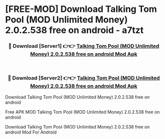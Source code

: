 # [FREE-MOD] Download Talking Tom Pool (MOD Unlimited Money) 2.0.2.538 free on android - a7tzt


<div align="center">
<h3>🔴 Download [Server1] 👉👉 <a href="https://apk-comot.site?title=Talking_Tom_Pool_(MOD_Unlimited_Money)_2.0.2.538_free_on_android">Talking Tom Pool (MOD Unlimited Money) 2.0.2.538 free on android Mod Apk</a></h3><br>

<h3>🔴 Download [Server2] 👉👉 <a href="https://apk-comot.site?title=Talking_Tom_Pool_(MOD_Unlimited_Money)_2.0.2.538_free_on_android">Talking Tom Pool (MOD Unlimited Money) 2.0.2.538 free on android Mod Apk</a></h3>
</div>



Download Talking Tom Pool (MOD Unlimited Money) 2.0.2.538 free on android 

Free APK MOD Talking Tom Pool (MOD Unlimited Money) 2.0.2.538 free on android 

Download Talking Tom Pool (MOD Unlimited Money) 2.0.2.538 free on android Mod For Android
